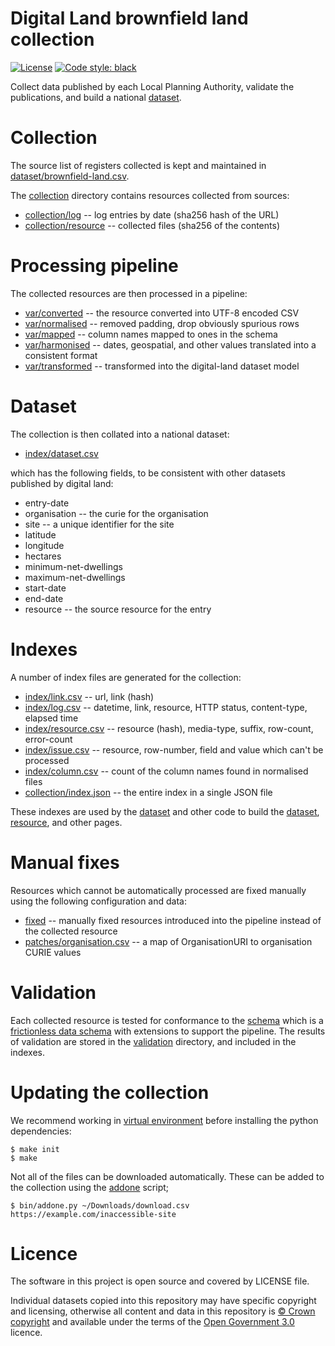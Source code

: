 # Digital Land brownfield land collection

[![License](https://img.shields.io/github/license/mashape/apistatus.svg)](https://github.com/digital-land/brownfield-land/blob/master/LICENSE)
[![Code style: black](https://img.shields.io/badge/code%20style-black-000000.svg)](https://black.readthedocs.io/en/stable/)

Collect data published by each Local Planning Authority, validate the publications, and build a national [dataset](dataset).

# Collection

The source list of registers collected is kept and maintained in [dataset/brownfield-land.csv](dataset/brownfield-land.csv).

The [collection](collection) directory contains resources collected from sources:

* [collection/log](collection/log) -- log entries by date (sha256 hash of the URL)
* [collection/resource](collection/resource) -- collected files (sha256 of the contents)

# Processing pipeline

The collected resources are then processed in a pipeline:

* [var/converted](var/converted) -- the resource converted into UTF-8 encoded CSV
* [var/normalised](var/normalised) -- removed padding, drop obviously spurious rows
* [var/mapped](var/mapped) -- column names mapped to ones in the schema
* [var/harmonised](var/harmonised) -- dates, geospatial, and other values translated into a consistent format
* [var/transformed](var/transformed) -- transformed into the digital-land dataset model

# Dataset

The collection is then collated into a national dataset:

* [index/dataset.csv](index/dataset.csv)

which has the following fields, to be consistent with other datasets published by digital land:

* entry-date
* organisation -- the curie for the organisation
* site -- a unique identifier for the site
* latitude
* longitude
* hectares
* minimum-net-dwellings
* maximum-net-dwellings
* start-date
* end-date
* resource -- the source resource for the entry

# Indexes

A number of index files are generated for the collection:

* [index/link.csv](index/link.csv) -- url, link (hash)
* [index/log.csv](index/log.csv) -- datetime, link, resource, HTTP status, content-type, elapsed time
* [index/resource.csv](index/resource.csv) -- resource (hash), media-type, suffix, row-count, error-count
* [index/issue.csv](index/issue.csv) -- resource, row-number, field and value which can't be processed
* [index/column.csv](index/column.csv) -- count of the column names found in normalised files
* [collection/index.json](collection/index.json) -- the entire index in a single JSON file

These indexes are used by the [dataset](https://github.com/digital-land/brownfield-land/) and other code to build the [dataset](https://digital-land.github.io/dataset/brownfield-land/), [resource](https://digital-land.github.io/resource/), and other pages.

# Manual fixes

Resources which cannot be automatically processed are fixed manually using the following configuration and data:

* [fixed](fixed) -- manually fixed resources introduced into the pipeline instead of the collected resource
* [patches/organisation.csv](patches/organisation) -- a map of OrganisationURI to organisation CURIE values

# Validation

Each collected resource is tested for conformance to the [schema](schema/brownfield-land.json) which is a [frictionless data schema](https://frictionlessdata.io/specs/table-schema/) with extensions to support the pipeline. The results of validation are stored in the [validation](validation) directory, and included in the indexes.

# Updating the collection

We recommend working in [virtual environment](http://docs.python-guide.org/en/latest/dev/virtualenvs/) before installing the python dependencies:

    $ make init
    $ make

Not all of the files can be downloaded automatically. These can be added to the collection using the [addone](bin/addone.py) script;

    $ bin/addone.py ~/Downloads/download.csv https://example.com/inaccessible-site

# Licence

The software in this project is open source and covered by LICENSE file.

Individual datasets copied into this repository may have specific copyright and licensing, otherwise all content and data in this repository is
[© Crown copyright](http://www.nationalarchives.gov.uk/information-management/re-using-public-sector-information/copyright-and-re-use/crown-copyright/)
and available under the terms of the [Open Government 3.0](https://www.nationalarchives.gov.uk/doc/open-government-licence/version/3/) licence.
